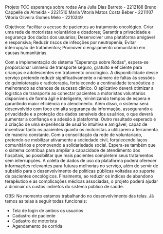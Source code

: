 Projeto TCC esperança sobre rodas
Ana Julia Dias Barreto - 2212188
Breno Cappelle de Almeida - 2221510
Maria Vitoria Matos Costa Beber - 2211107
Vitoria Oliveira Gomes Melo - 2210249

Objetivos:
Facilitar o acesso de pacientes ao tratamento oncológico.
Criar uma rede de motoristas voluntários e doadores;
Garantir a privacidade e segurança dos dados dos usuários;
Desenvolver uma plataforma amigável e responsiva;
Reduzir riscos de infecções por neutropenia;
Evitar interrupção de tratamentos;
Promover o engajamento comunitário em causas humanitárias.

Com a implementação do sistema "Esperança sobre Rodas", espera-se proporcionar ummeio de transporte seguro, gratuito e eficiente para crianças e adolescentes em tratamento oncológico. 
A disponibilidade desse serviço pretende reduzir significativamente o número de faltas às sessões de quimioterapia e radioterapia, fortalecendo a continuidade terapêutica e melhorando as chances de sucesso clínico.
O aplicativo deverá otimizar a logística de transporte ao conectar pacientes a motoristas voluntários disponíveis de forma ágil e inteligente, minimizando tempos de espera e garantindo maior eficiência no atendimento. Além disso, o sistema será desenvolvido com foco em alta segurança da informação, assegurando a privacidade e a proteção dos dados sensíveis dos usuários, o que deverá aumentar a confiança e a adesão à plataforma. 
Outro resultado esperado é a criação de uma experiência de usuário intuitiva e amigável, capaz de incentivar tanto os pacientes quanto os motoristas a utilizarem a ferramenta de maneira constante.
Com a consolidação da rede de voluntariado, pretende-se mobilizar ativamente a sociedade civil, fortalecendo laços comunitários e promovendo a solidariedade social. 
Espera-se também que o sistema contribua para ampliar a capacidade de atendimento dos hospitais, ao possibilitar que mais pacientes completem seus tratamentos sem interrupções. 
A coleta de dados de uso da plataforma poderá oferecer informações relevantes para futuras melhorias no serviço, além de servir de subsídio para o desenvolvimento de políticas públicas voltadas ao suporte de pacientes oncológicos. 
Finalmente, ao reduzir os índices de abandono terapêutico e as complicações médicas associadas, o projeto poderá ajudar a diminuir os custos indiretos do sistema público de saúde.

OBS: No momento estamos trabalhando no desenvolvimento das telas. 
Já temos as telas a seguir todas funcionais:
- Tela de login de ambos os usuarios
- Cadastro de paciente
- Cadastro de motorista
- Agendamento de corrida
  






